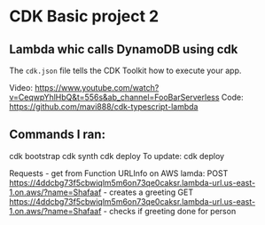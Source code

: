 # CDK Basic project 2

## Lambda whic calls DynamoDB using cdk

The `cdk.json` file tells the CDK Toolkit how to execute your app.

Video: https://www.youtube.com/watch?v=CeqwpYhlHbQ&t=556s&ab_channel=FooBarServerless
Code: https://github.com/mavi888/cdk-typescript-lambda

## Commands I ran:
cdk bootstrap
cdk synth
cdk deploy
To update: cdk deploy

Requests - get from Function URLInfo on AWS lamda:
POST https://4ddcbg73f5cbwiqlm5m6on73qe0caksr.lambda-url.us-east-1.on.aws/?name=Shafaaf - creates a greeting
GET https://4ddcbg73f5cbwiqlm5m6on73qe0caksr.lambda-url.us-east-1.on.aws/?name=Shafaaf - checks if greeting done for person

